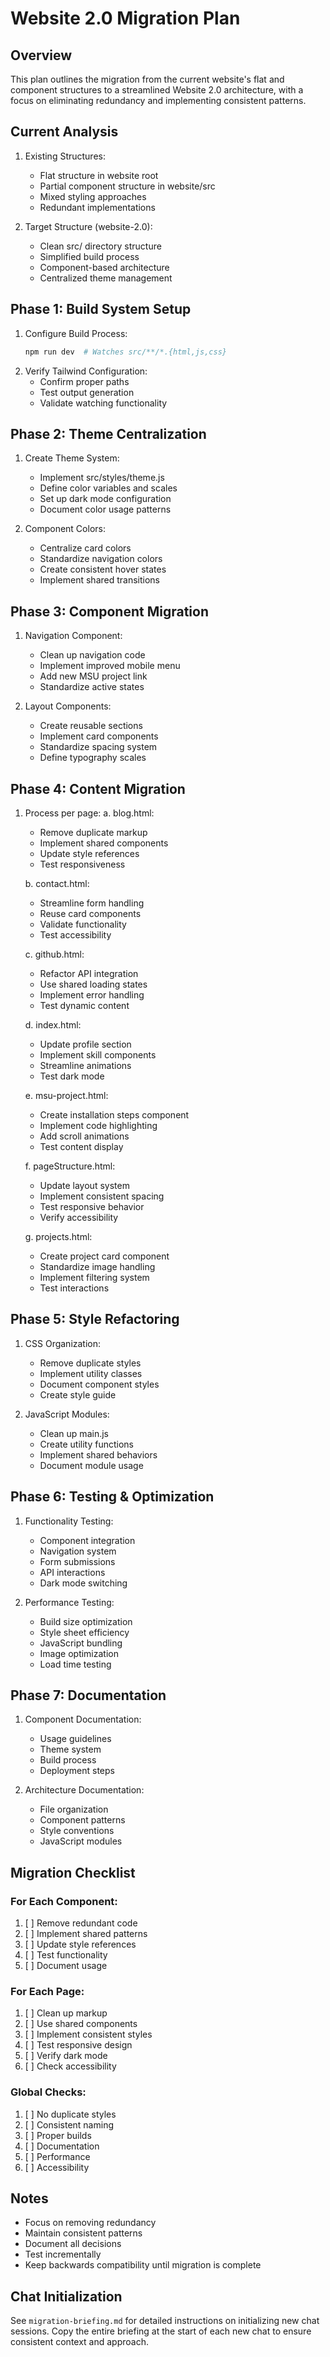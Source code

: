 # Website 2.0 Migration Plan

## Overview
This plan outlines the migration from the current website's flat and component structures to a streamlined Website 2.0 architecture, with a focus on eliminating redundancy and implementing consistent patterns.

## Current Analysis
1. Existing Structures:
   - Flat structure in website root
   - Partial component structure in website/src
   - Mixed styling approaches
   - Redundant implementations

2. Target Structure (website-2.0):
   - Clean src/ directory structure
   - Simplified build process
   - Component-based architecture
   - Centralized theme management

## Phase 1: Build System Setup
1. Configure Build Process:
   ```bash
   npm run dev  # Watches src/**/*.{html,js,css}
   ```
2. Verify Tailwind Configuration:
   - Confirm proper paths
   - Test output generation
   - Validate watching functionality

## Phase 2: Theme Centralization
1. Create Theme System:
   - Implement src/styles/theme.js
   - Define color variables and scales
   - Set up dark mode configuration
   - Document color usage patterns

2. Component Colors:
   - Centralize card colors
   - Standardize navigation colors
   - Create consistent hover states
   - Implement shared transitions

## Phase 3: Component Migration
1. Navigation Component:
   - Clean up navigation code
   - Implement improved mobile menu
   - Add new MSU project link
   - Standardize active states

2. Layout Components:
   - Create reusable sections
   - Implement card components
   - Standardize spacing system
   - Define typography scales

## Phase 4: Content Migration
1. Process per page:
   a. blog.html:
      - Remove duplicate markup
      - Implement shared components
      - Update style references
      - Test responsiveness

   b. contact.html:
      - Streamline form handling
      - Reuse card components
      - Validate functionality
      - Test accessibility

   c. github.html:
      - Refactor API integration
      - Use shared loading states
      - Implement error handling
      - Test dynamic content

   d. index.html:
      - Update profile section
      - Implement skill components
      - Streamline animations
      - Test dark mode

   e. msu-project.html:
      - Create installation steps component
      - Implement code highlighting
      - Add scroll animations
      - Test content display

   f. pageStructure.html:
      - Update layout system
      - Implement consistent spacing
      - Test responsive behavior
      - Verify accessibility

   g. projects.html:
      - Create project card component
      - Standardize image handling
      - Implement filtering system
      - Test interactions

## Phase 5: Style Refactoring
1. CSS Organization:
   - Remove duplicate styles
   - Implement utility classes
   - Document component styles
   - Create style guide

2. JavaScript Modules:
   - Clean up main.js
   - Create utility functions
   - Implement shared behaviors
   - Document module usage

## Phase 6: Testing & Optimization
1. Functionality Testing:
   - Component integration
   - Navigation system
   - Form submissions
   - API interactions
   - Dark mode switching

2. Performance Testing:
   - Build size optimization
   - Style sheet efficiency
   - JavaScript bundling
   - Image optimization
   - Load time testing

## Phase 7: Documentation
1. Component Documentation:
   - Usage guidelines
   - Theme system
   - Build process
   - Deployment steps

2. Architecture Documentation:
   - File organization
   - Component patterns
   - Style conventions
   - JavaScript modules

## Migration Checklist

### For Each Component:
1. [ ] Remove redundant code
2. [ ] Implement shared patterns
3. [ ] Update style references
4. [ ] Test functionality
5. [ ] Document usage

### For Each Page:
1. [ ] Clean up markup
2. [ ] Use shared components
3. [ ] Implement consistent styles
4. [ ] Test responsive design
5. [ ] Verify dark mode
6. [ ] Check accessibility

### Global Checks:
1. [ ] No duplicate styles
2. [ ] Consistent naming
3. [ ] Proper builds
4. [ ] Documentation
5. [ ] Performance
6. [ ] Accessibility

## Notes
- Focus on removing redundancy
- Maintain consistent patterns
- Document all decisions
- Test incrementally
- Keep backwards compatibility until migration is complete

## Chat Initialization
See `migration-briefing.md` for detailed instructions on initializing new chat sessions. Copy the entire briefing at the start of each new chat to ensure consistent context and approach.